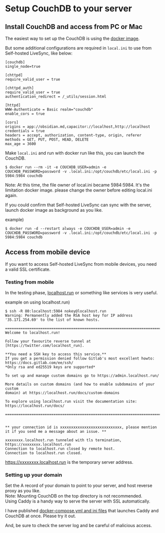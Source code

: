 # Setup CouchDB to your server


## Install CouchDB and access from PC or Mac

The easiest way to set up the CouchDB is using the [docker image]((https://hub.docker.com/_/couchdb)).

But some additional configurations are required in `local.ini` to use from Self-hosted LiveSync, like below:

```
[couchdb]
single_node=true

[chttpd]
require_valid_user = true

[chttpd_auth]
require_valid_user = true
authentication_redirect = /_utils/session.html

[httpd]
WWW-Authenticate = Basic realm="couchdb"
enable_cors = true

[cors]
origins = app://obsidian.md,capacitor://localhost,http://localhost
credentials = true
headers = accept, authorization, content-type, origin, referer
methods = GET, PUT, POST, HEAD, DELETE
max_age = 3600
```

Make `local.ini` and run with docker run like this, you can launch the CouchDB.
```
$ docker run --rm -it -e COUCHDB_USER=admin -e COUCHDB_PASSWORD=password -v .local.ini:/opt/couchdb/etc/local.ini -p 5984:5984 couchdb
```
Note: At this time, the file owner of local.ini became 5984:5984. It's the limitation docker image. please change the owner before editing local.ini again.

If you could confirm that Self-hosted LiveSync can sync with the server, launch docker image as background as you like.

example)
```
$ docker run -d --restart always -e COUCHDB_USER=admin -e COUCHDB_PASSWORD=password -v .local.ini:/opt/couchdb/etc/local.ini -p 5984:5984 couchdb
```

## Access from mobile device
If you want to access Self-hosted LiveSync from mobile devices, you need a valid SSL certificate.

### Testing from mobile
In the testing phase, [localhost.run](http://localhost.run/) or something like services is very useful.

example on using localhost.run)
```
$ ssh -R 80:localhost:5984 nokey@localhost.run
Warning: Permanently added the RSA host key for IP address '35.171.254.69' to the list of known hosts.

===============================================================================
Welcome to localhost.run!

Follow your favourite reverse tunnel at [https://twitter.com/localhost_run].

**You need a SSH key to access this service.**
If you get a permission denied follow Gitlab's most excellent howto:
https://docs.gitlab.com/ee/ssh/
*Only rsa and ed25519 keys are supported*

To set up and manage custom domains go to https://admin.localhost.run/

More details on custom domains (and how to enable subdomains of your custom
domain) at https://localhost.run/docs/custom-domains

To explore using localhost.run visit the documentation site:
https://localhost.run/docs/

===============================================================================


** your connection id is xxxxxxxxxxxxxxxxxxxxxxxxxxxx, please mention it if you send me a message about an issue. **

xxxxxxxx.localhost.run tunneled with tls termination, https://xxxxxxxx.localhost.run
Connection to localhost.run closed by remote host.
Connection to localhost.run closed.
```

https://xxxxxxxx.localhost.run is the temporary server address.

### Setting up your domain

Set the A record of your domain to point to your server, and host reverse proxy as you like.  
Note: Mounting CouchDB on the top directory is not recommended.  
Using Caddy is a handy way to serve the server with SSL automatically.

I have published [docker-compose.yml and ini files](https://github.com/vrtmrz/self-hosted-livesync-server) that launches Caddy and CouchDB at once. Please try it out.

And, be sure to check the server log and be careful of malicious access.